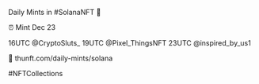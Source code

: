 Daily Mints in #SolanaNFT 🚀

⏰ Mint Dec 23

16UTC @CryptoSluts_
19UTC @Pixel_ThingsNFT
23UTC @inspired_by_us1

🔗 thunft.com/daily-mints/solana

#NFTCollections
